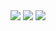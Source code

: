 <div>
<img src="https://psv4.userapi.com/c537232/u637590115/docs/d34/28ed3eeb8407/zxc.gif?extra=34IsFw2ImHrxXgnkfKzQGOPK_6vrt_lmyd9SLmBTzEBJoug5kOknB7__nlz5rrJD6vS2Dog_4LguCHmmW5s3dIOPoWRQECFQ8-zvUdZSTvybeeKPLVDWEgu7qP5FM0D-4IPqySyaubyT-64GZua09FophA"/>
<img src="https://psv4.userapi.com/c537232/u637590115/docs/d34/28ed3eeb8407/zxc.gif?extra=34IsFw2ImHrxXgnkfKzQGOPK_6vrt_lmyd9SLmBTzEBJoug5kOknB7__nlz5rrJD6vS2Dog_4LguCHmmW5s3dIOPoWRQECFQ8-zvUdZSTvybeeKPLVDWEgu7qP5FM0D-4IPqySyaubyT-64GZua09FophA"/>
<img src="https://psv4.userapi.com/c537232/u637590115/docs/d34/28ed3eeb8407/zxc.gif?extra=34IsFw2ImHrxXgnkfKzQGOPK_6vrt_lmyd9SLmBTzEBJoug5kOknB7__nlz5rrJD6vS2Dog_4LguCHmmW5s3dIOPoWRQECFQ8-zvUdZSTvybeeKPLVDWEgu7qP5FM0D-4IPqySyaubyT-64GZua09FophA"/>
</div>

<!--
**ilyaistomin789/ilyaistomin789** is a ✨ _special_ ✨ repository because its `README.md` (this file) appears on your GitHub profile.

Here are some ideas to get you started:

- 🔭 I’m currently working on ...
- 🌱 I’m currently learning ...
- 👯 I’m looking to collaborate on ...
- 🤔 I’m looking for help with ...
- 💬 Ask me about ...
- 📫 How to reach me: ...
- 😄 Pronouns: ...
- ⚡ Fun fact: ...
-->
